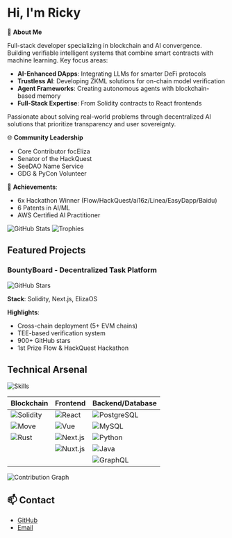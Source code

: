 # Hi, I'm Ricky

👋 **About Me**

Full-stack developer specializing in blockchain and AI convergence. Building verifiable intelligent systems that combine smart contracts with machine learning. Key focus areas:

- **AI-Enhanced DApps**: Integrating LLMs for smarter DeFi protocols
- **Trustless AI**: Developing ZKML solutions for on-chain model verification
- **Agent Frameworks**: Creating autonomous agents with blockchain-based memory
- **Full-Stack Expertise**: From Solidity contracts to React frontends

Passionate about solving real-world problems through decentralized AI solutions that prioritize transparency and user sovereignty.

🌐 **Community Leadership**
- Core Contributor focEliza
- Senator of the HackQuest
- SeeDAO Name Service
- GDG & PyCon Volunteer

🚀 **Achievements**:
- 6x Hackathon Winner (Flow/HackQuest/ai16z/Linea/EasyDapp/Baidu)
- 6 Patents in AI/ML
- AWS Certified AI Practitioner

![GitHub Stats](https://github-readme-stats.vercel.app/api?username=veithly&show_icons=true&theme=radical&count_private=true)
![Trophies](https://github-profile-trophy.vercel.app/?username=veithly&theme=onedark&no-frame=true&margin-w=15)


## Featured Projects

### BountyBoard - Decentralized Task Platform
![GitHub Stars](https://img.shields.io/github/stars/veithly/bountyboard?style=for-the-badge&logo=starship&color=blue)

**Stack**: Solidity, Next.js, ElizaOS

**Highlights**:
- Cross-chain deployment (5+ EVM chains)
- TEE-based verification system
- 900+ GitHub stars
- 1st Prize Flow & HackQuest Hackathon

## Technical Arsenal

![Skills](https://skillicons.dev/icons?i=solidity,rust,react,vue,nextjs,nuxtjs,postgresql,mysql,graphql,python,java)

| **Blockchain**         | **Frontend**            | **Backend/Database**     |
|------------------------|-------------------------|--------------------------|
| ![Solidity](https://img.shields.io/badge/Solidity-Expert-363636?style=flat&logo=solidity) | ![React](https://img.shields.io/badge/React-Expert-61DAFB?style=flat&logo=react) | ![PostgreSQL](https://img.shields.io/badge/PostgreSQL-Advanced-4169E1?style=flat&logo=postgresql) |
| ![Move](https://img.shields.io/badge/Move-Proficient-4A154B?style=flat&logo=libra) | ![Vue](https://img.shields.io/badge/Vue.js-Expert-4FC08D?style=flat&logo=vuedotjs) | ![MySQL](https://img.shields.io/badge/MySQL-Advanced-4479A1?style=flat&logo=mysql) |
| ![Rust](https://img.shields.io/badge/Rust-Proficient-000000?style=flat&logo=rust) | ![Next.js](https://img.shields.io/badge/Next.js-Advanced-000000?style=flat&logo=nextdotjs) | ![Python](https://img.shields.io/badge/Python-Advanced-3776AB?style=flat&logo=python) |
|                        | ![Nuxt.js](https://img.shields.io/badge/Nuxt.js-Advanced-00DC82?style=flat&logo=nuxtdotjs) | ![Java](https://img.shields.io/badge/Java-Advanced-007396?style=flat&logo=openjdk) |
|                        |                         | ![GraphQL](https://img.shields.io/badge/GraphQL-Intermediate-E10098?style=flat&logo=graphql) |

![Contribution Graph](https://github-readme-activity-graph.vercel.app/graph?username=veithly&theme=react-dark&hide_border=true&area=true)

## 📫 Contact
- [GitHub](https://github.com/veithly)
- [Email](mailto:veithly@live.com)


